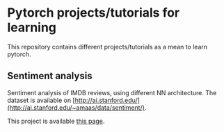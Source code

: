 # Pytorch projects/tutorials for learning
This repository contains different projects/tutorials as a mean to learn pytorch.
## Sentiment analysis
Sentiment analysis of IMDB reviews, using different NN architecture. The dataset is available on [http://ai.stanford.edu/](http://ai.stanford.edu/~amaas/data/sentiment/).

This project is available [this page](https://github.com/ddumet/pytorch/tree/master/sentiment-analysis-IMDB-reviews).
